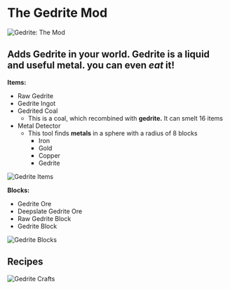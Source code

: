 # The Gedrite Mod
![Gedrite: The Mod](https://i.imgur.com/JP0yLG7.png)

## Adds Gedrite in your world. Gedrite is a liquid and useful metal. you can even _eat_ it!

__Items:__
+ Raw Gedrite
+ Gedrite Ingot
+ Gedrited Coal
  + This is a coal, which recombined with __gedrite.__ It can smelt 16 items 
+ Metal Detector
  + This tool finds __metals__ in a sphere with a radius of 8 blocks
    + Iron
    + Gold
    + Copper
    + Gedrite

![Gedrite Items](https://i.imgur.com/PrNnJHz.png)

__Blocks:__
+ Gedrite Ore
+ Deepslate Gedrite Ore
+ Raw Gedrite Block
+ Gedrite Block

![Gedrite Blocks](https://i.imgur.com/d7TMFJj.png)

## Recipes
![Gedrite Crafts](https://i.imgur.com/pdSKkHZ.png)
